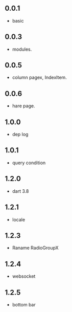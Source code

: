 ## 0.0.1
* basic

## 0.0.3
* modules.

## 0.0.5
* column pagex, IndexItem.

## 0.0.6
* hare page.
## 1.0.0
* dep log

## 1.0.1
* query condition

## 1.2.0
* dart 3.8

## 1.2.1
* locale

## 1.2.3
* Raname RadioGroupX

## 1.2.4 
* websocket

## 1.2.5
* bottom bar
